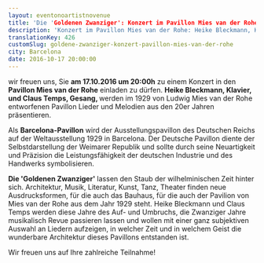 ```yaml
---
layout: eventonoartistnovenue
title: 'Die 'Goldenen Zwanziger': Konzert im Pavillon Mies van der Rohe'
description: 'Konzert im Pavillon Mies van der Rohe: Heike Bleckmann, Klavier, und Claus Temps, Gesang, präsentieren Lieder und Melodien aus den 20er Jahren.'
translationKey: 426
customSlug: goldene-zwanziger-konzert-pavillon-mies-van-der-rohe
city: Barcelona
date: 2016-10-17 20:00:00
---
```


wir freuen uns, Sie <strong>am 17.10.2016 um 20:00h</strong> zu einem Konzert in den <strong>Pavillon Mies van der Rohe</strong> einladen zu dürfen. <strong>Heike Bleckmann, Klavier, und Claus Temps, Gesang, </strong>werden im 1929 von Ludwig Mies van der Rohe entworfenen Pavillon Lieder und Melodien aus den 20er Jahren präsentieren.

Als <strong>Barcelona-Pavillon</strong> wird der Ausstellungspavillon des Deutschen Reichs auf der Weltausstellung 1929 in Barcelona. Der Deutsche Pavillon diente der Selbstdarstellung der Weimarer Republik und sollte durch seine Neuartigkeit und Präzision die Leistungsfähigkeit der deutschen Industrie und des Handwerks symbolisieren.

<strong>Die 'Goldenen Zwanziger'</strong> lassen den Staub der wilhelminischen Zeit hinter sich. Architektur, Musik, Literatur, Kunst, Tanz, Theater finden neue Ausdrucksformen, für die auch das Bauhaus, für die auch der Pavilion von Mies van der Rohe aus dem Jahr 1929 steht. Heike Bleckmann und Claus Temps werden diese Jahre des Auf- und Umbruchs, die Zwanziger Jahre musikalisch Revue passieren lassen und wollen mit einer ganz subjektiven Auswahl an Liedern aufzeigen, in welcher Zeit und in welchem Geist die wunderbare Architektur dieses Pavillons entstanden ist.

Wir freuen uns auf Ihre zahlreiche Teilnahme!
